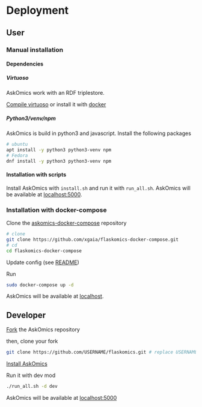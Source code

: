 # Deployment


## User

### Manual installation

#### Dependencies

##### Virtuoso

AskOmics work with an RDF triplestore.

[Compile virtuoso](https://github.com/openlink/virtuoso-opensource/blob/develop/7/README) or install it with [docker](https://github.com/askomics/docker-virtuoso)

##### Python3/venv/npm

AskOmics is build in python3 and javascript. Install the following packages

```bash
# ubuntu
apt install -y python3 python3-venv npm
# Fedora
dnf install -y python3 python3-venv npm
```

#### Installation with scripts

Install AskOmics with `install.sh` and run it with `run_all.sh`. AskOmics will be available at [localhost:5000](localhost:5000).


### Installation with docker-compose

Clone the [askomics-docker-compose](https://github.com/xgaia/flaskomics-docker-compose) repository


```bash
# clone
git clone https://github.com/xgaia/flaskomics-docker-compose.git
# cd
cd flaskomics-docker-compose
```

Update config (see [README](https://github.com/xgaia/flaskomics-docker-compose/blob/master/README.md))

Run

```bash
sudo docker-compose up -d
```

AskOmics will be available at [localhost](localhost).

## Developer


[Fork](https://help.github.com/articles/fork-a-repo/) the AskOmics repository

then, clone your fork

```bash
git clone https://github.com/USERNAME/flaskomics.git # replace USERNAME with your github username
```

[Install AskOmics](#installation-with-scripts)

Run it with dev mod

```bash
./run_all.sh -d dev
```

AskOmics will be available at [localhost:5000](localhost:5000)

